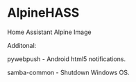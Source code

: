 # AlpineHASS
Home Assistant Alpine Image

Additonal:


pywebpush - Android html5 notifications.

samba-common - Shutdown Windows OS.
